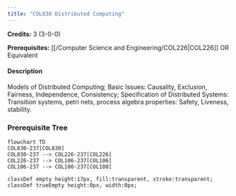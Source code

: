 ```yaml
---
title: "COL830 Distributed Computing"
---
```

**Credits:** 3 (3-0-0)

**Prerequisites:** [[/Computer Science and Engineering/COL226|COL226]] OR Equivalent

#### Description
Models of Distributed Computing; Basic Issues: Causality, Exclusion, Fairness, Independence, Consistency; Specification of Distributed Systems: Transition systems, petri nets, process algebra properties: Safety, Liveness, stability.

### Prerequisite Tree

```mermaid
flowchart TD
COL830-237[COL830]
COL830-237 --> COL226-237[COL226]
COL226-237 --> COL106-237[COL106]
COL106-237 --> COL100-237[COL100]

classDef empty height:17px, fill:transparent, stroke:transparent;
classDef trueEmpty height:0px, width:0px;
```